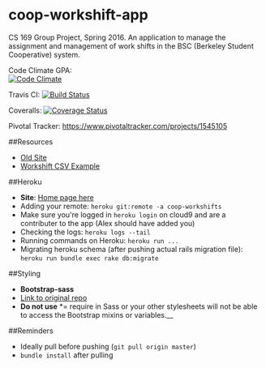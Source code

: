 # coop-workshift-app
CS 169 Group Project, Spring 2016. An application to manage the assignment and management of work shifts in the BSC (Berkeley Student Cooperative) system.

Code Climate GPA:
<br>
[![Code Climate](https://codeclimate.com/repos/56d2353c473c7133c9009434/badges/a376a4dc733d19da5a54/gpa.svg)](https://codeclimate.com/repos/56d2353c473c7133c9009434/feed)

Travis CI:
[![Build Status](https://travis-ci.org/momochanfitz/coop-workshift-app.svg?branch=master)](https://travis-ci.org/momochanfitz/coop-workshift-app)

Coveralls:
[![Coverage Status](https://coveralls.io/repos/github/momochanfitz/coop-workshift-app/badge.svg?branch=master)](https://coveralls.io/github/momochanfitz/coop-workshift-app?branch=master)

Pivotal Tracker:
https://www.pivotaltracker.com/projects/1545105

##Resources
* [Old Site](https://workshift.bsc.coop/clo/online_signoff.php)
* [Workshift CSV Example](https://docs.google.com/spreadsheets/d/1zQl654nTXGvvZmO-40sK2LHi5gkv7dh4WgdVn6jrNa4/edit#gid=0)

##Heroku
* __Site__: [Home page here](https://coop-workshifts.herokuapp.com/login)
* Adding your remote: `heroku git:remote -a coop-workshifts`
 * Make sure you're logged in `heroku login` on cloud9 and are a contributer to the app (Alex should have added you)
* Checking the logs: `heroku logs --tail`
* Running commands on Heroku: `heroku run ...`
 * Migrating heroku schema (after pushing actual rails migration file): `heroku run bundle exec rake db:migrate`

##Styling
* __Bootstrap-sass__
 * [Link to original repo](https://github.com/twbs/bootstrap-sass)
 * __Do not use__ *= require in Sass or your other stylesheets will not be able to access the Bootstrap mixins or variables.__

##Reminders
* Ideally pull before pushing (`git pull origin master`)
* `bundle install` after pulling
 
